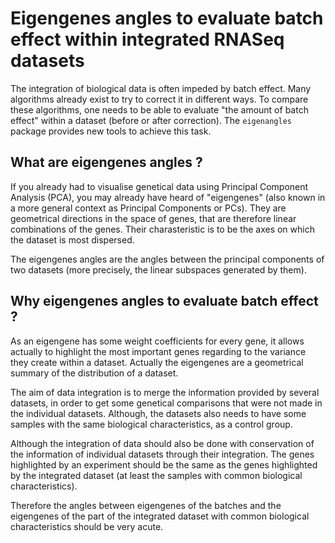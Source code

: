 # Eigengenes angles to evaluate batch effect within integrated RNASeq datasets
The integration of biological data is often impeded by batch effect. Many algorithms already exist to try to correct it in different ways. To compare these algorithms, one needs to be able to evaluate "the amount of batch effect" within a dataset (before or after correction).
The `eigenangles` package provides new tools to achieve this task.

## What are eigengenes angles ?
If you already had to visualise genetical data using Principal Component Analysis (PCA), you may already have heard of "eigengenes" (also known in a more general context as Principal Components or PCs). They are geometrical directions in the space of genes, that are therefore linear combinations of the genes. Their charasteristic is to be the axes on which the dataset is most dispersed. 

The eigengenes angles are the angles between the principal components of two datasets (more precisely, the linear subspaces generated by them).

## Why eigengenes angles to evaluate batch effect ?
As an eigengene has some weight coefficients for every gene, it allows actually to highlight the most important genes regarding to the variance they create within a dataset. Actually the eigengenes are a geometrical summary of the distribution of a dataset.

The aim of data integration is to merge the information provided by several datasets, in order to get some genetical comparisons that were not made in the individual datasets. Although, the datasets also needs to have some samples with the same biological characteristics, as a control group.

Although the integration of data should also be done with conservation of the information of individual datasets through their integration. The genes highlighted by an experiment should be the same as the genes highlighted by the integrated dataset (at least the samples with common biological characteristics).

Therefore the angles between eigengenes of the batches and the eigengenes of the part of the integrated dataset with common biological characteristics should be very acute.